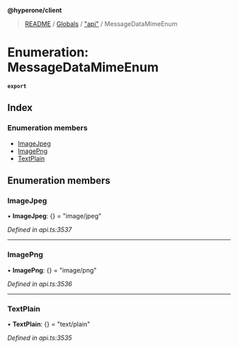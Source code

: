 **@hyperone/client**

> [README](../README.md) / [Globals](../globals.md) / ["api"](../modules/_api_.md) / MessageDataMimeEnum

# Enumeration: MessageDataMimeEnum

**`export`** 

## Index

### Enumeration members

* [ImageJpeg](_api_.messagedatamimeenum.md#imagejpeg)
* [ImagePng](_api_.messagedatamimeenum.md#imagepng)
* [TextPlain](_api_.messagedatamimeenum.md#textplain)

## Enumeration members

### ImageJpeg

•  **ImageJpeg**: {} = "image/jpeg"

*Defined in api.ts:3537*

___

### ImagePng

•  **ImagePng**: {} = "image/png"

*Defined in api.ts:3536*

___

### TextPlain

•  **TextPlain**: {} = "text/plain"

*Defined in api.ts:3535*
